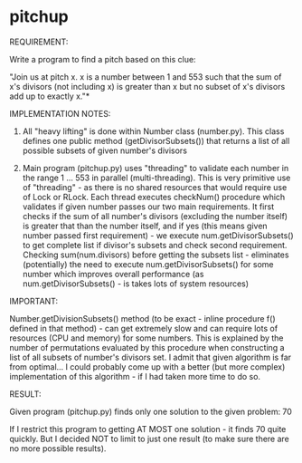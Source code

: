 pitchup
=======

REQUIREMENT:

Write a program to find a pitch based on this clue: 

"Join us at pitch x. x is a number between 1 and 553 such that the sum of x's divisors 
(not including x) is greater than x but no subset of x's divisors add up to exactly x."*

IMPLEMENTATION NOTES:

1. All "heavy lifting" is done within Number class (number.py). This class defines one public 
	method (getDivisorSubsets()) that returns a list of all possible subsets of given number's 
	divisors
	
2. Main program (pitchup.py) uses "threading" to validate each number in the range 1 ... 553 
	in parallel (multi-threading). This is very primitive use of "threading" - as there is no
	shared resources that would require use of Lock or RLock. Each thread executes checkNum()
	procedure which validates if given number passes our two main requirements. It first checks
	if the sum of all number's divisors (excluding the number itself) is greater that than the
	number itself, and if yes (this means given number passed first requirement) - we execute 
	num.getDivisorSubsets() to get complete list if divisor's subsets and check second 
	requirement. Checking sum(num.divisors) before getting the subsets list - eliminates 
	(potentially) the need to execute num.getDivisorSubsets() for some number which improves 
	overall performance (as num.getDivisorSubsets() - is takes lots of system resources) 
	
IMPORTANT:
	
Number.getDivisionSubsets() method (to be exact - inline procedure f() defined in that method) - 
can get extremely slow and can require lots of resources (CPU and memory) for some numbers. This
is explained by the number of permutations evaluated by this procedure when constructing a list of
all subsets of number's divisors set. I admit that given algorithm is far from optimal... I could 
probably come up with a better (but more complex) implementation of this algorithm - if I had taken 
more time to do so.


RESULT:

Given program (pitchup.py) finds only one solution to the given problem: 70

If I restrict this program to getting AT MOST one solution - it finds 70 quite quickly. But I
decided NOT to limit to just one result (to make sure there are no more possible results).

  